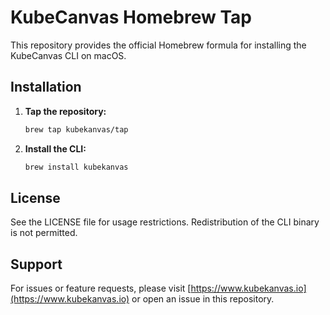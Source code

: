 # KubeCanvas Homebrew Tap

This repository provides the official Homebrew formula for installing the KubeCanvas CLI on macOS.

## Installation

1. **Tap the repository:**
   ```sh
   brew tap kubekanvas/tap
   ```
2. **Install the CLI:**
   ```sh
   brew install kubekanvas
   ```

## License
See the LICENSE file for usage restrictions. Redistribution of the CLI binary is not permitted.

## Support
For issues or feature requests, please visit [https://www.kubekanvas.io](https://www.kubekanvas.io) or open an issue in this repository.
